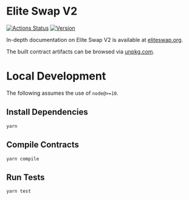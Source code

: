 # Elite Swap V2

[![Actions Status](https://github.com/EthereumEliteswap/eliteswap-v2-core/workflows/CI/badge.svg)](https://github.com/EthereumEliteswap/eliteswap-v2-core/actions)
[![Version](https://img.shields.io/npm/v/@eliteswap/v2-core)](https://www.npmjs.com/package/@eliteswap/v2-core)

In-depth documentation on Elite Swap V2 is available at [eliteswap.org](https://eliteswap.org/docs).

The built contract artifacts can be browsed via [unpkg.com](https://unpkg.com/browse/@eliteswap/v2-core@1.0.2/).

# Local Development

The following assumes the use of `node@>=10`.

## Install Dependencies

`yarn`

## Compile Contracts

`yarn compile`

## Run Tests

`yarn test`
